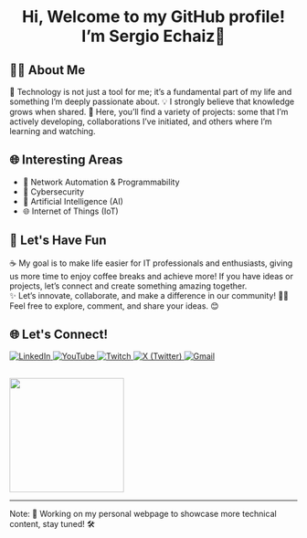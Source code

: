 <h1 align="center">Hi, Welcome to my GitHub profile! I’m Sergio Echaiz👋</h1>
<p align="center">
</p>

## 🧑‍💻 About Me

🌟 Technology is not just a tool for me; it’s a fundamental part of my life and something I’m deeply passionate about. 
💡 I strongly believe that knowledge grows when shared. 
🚀 Here, you’ll find a variety of projects: some that I’m actively developing, collaborations I’ve initiated, and others where I’m learning and watching. 

## 🌐 Interesting Areas

- 🚀 Network Automation & Programmability
- 🔐 Cybersecurity
- 🤖 Artificial Intelligence (AI)
- 🌐 Internet of Things (IoT)

## 🎯 Let's Have Fun

☕ My goal is to make life easier for IT professionals and enthusiasts, giving us more time to enjoy coffee breaks and achieve more! If you have ideas or projects, let’s connect and create something amazing together.  
✨ Let’s innovate, collaborate, and make a difference in our community! 👨‍💻 Feel free to explore, comment, and share your ideas. 😊

<div align="left">
  <h2>🌐 Let's Connect!</h2>
  <p>
    <a href="https://www.linkedin.com/in/sergioechaiz">
      <img src="https://img.shields.io/badge/LinkedIn-Connect-blue?style=for-the-badge&logo=linkedin" alt="LinkedIn">
    </a>
    <a href="https://www.youtube.com/@sergioechaiz">
      <img src="https://img.shields.io/badge/YouTube-Subscribe-red?style=for-the-badge&logo=youtube" alt="YouTube">
    </a>
    <a href="https://www.twitch.tv/sergio_echaiz">
      <img src="https://img.shields.io/badge/Twitch-Watch-purple?style=for-the-badge&logo=twitch" alt="Twitch">
    </a>
    <a href="https://www.twitter.com/sergio_echaiz">
      <img src="https://img.shields.io/badge/X-Follow-black?style=for-the-badge&logo=twitter" alt="X (Twitter)">
    </a>
    <a href="mailto:sergio.echaiz@gmail.com">
      <img src="https://img.shields.io/badge/Gmail-Email-red?style=for-the-badge&logo=gmail" alt="Gmail">
    </a>
  </p>
</div>

<div align="left">
  <h2></h2>
  <p>
    <img src="https://media.giphy.com/media/3oriO0OEd9QIDdllqo/giphy.gif" width="200">
  </p>
</div>

---

Note: 🚧 Working on my personal webpage to showcase more technical content, stay tuned! 🛠️
